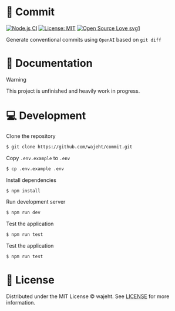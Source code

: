 # 🤖 Commit
[![Node.js CI](https://github.com/wajeht/commit/actions/workflows/ci.yml/badge.svg?branch=main)](https://github.com/wajeht/commit/actions/workflows/ci.yml) [![License: MIT](https://img.shields.io/badge/License-MIT-blue.svg)](https://github.com/wajeht/commit/blob/main/LICENSE) [![Open Source Love svg1](https://badges.frapsoft.com/os/v1/open-source.svg?v=103)](https://github.com/wajeht/commit)

Generate conventional commits using `OpenAI` based on `git diff`

# 📖 Documentation
> [!WARNING]
> This project is unfinished and heavily work in progress.

# 💻 Development

Clone the repository

```bash
$ git clone https://github.com/wajeht/commit.git
```

Copy `.env.example` to `.env`

```bash
$ cp .env.example .env
```

Install dependencies

```bash
$ npm install
```

Run development server

```bash
$ npm run dev
```

Test the application

```bash
$ npm run test
```

Test the application

```bash
$ npm run test
```

# 📜 License

Distributed under the MIT License © wajeht. See [LICENSE](./LICENSE) for more information.
